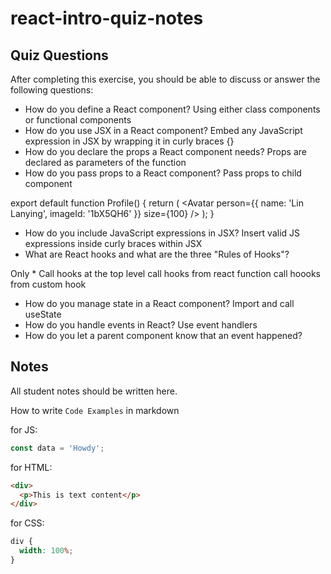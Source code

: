 # react-intro-quiz-notes

## Quiz Questions

After completing this exercise, you should be able to discuss or answer the following questions:

- How do you define a React component?
  Using either class components or functional components
- How do you use JSX in a React component?
  Embed any JavaScript expression in JSX by wrapping it in curly braces {}
- How do you declare the props a React component needs?
  Props are declared as parameters of the function
- How do you pass props to a React component?
  Pass props to child component

export default function Profile() {
return (
<Avatar
person={{ name: 'Lin Lanying', imageId: '1bX5QH6' }}
size={100}
/>
);
}

- How do you include JavaScript expressions in JSX?
  Insert valid JS expressions inside curly braces within JSX
- What are React hooks and what are the three "Rules of Hooks"?

Only \*
Call hooks at the top level
call hooks from react function
call hoooks from custom hook

- How do you manage state in a React component?
  Import and call useState
- How do you handle events in React?
  Use event handlers
- How do you let a parent component know that an event happened?

## Notes

All student notes should be written here.

How to write `Code Examples` in markdown

for JS:

```javascript
const data = 'Howdy';
```

for HTML:

```html
<div>
  <p>This is text content</p>
</div>
```

for CSS:

```css
div {
  width: 100%;
}
```
